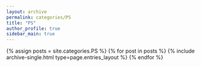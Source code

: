 ```yaml
---
layout: archive
permalink: categories/PS
title: "PS"
author_profile: true
sidebar_main: true
---
```


{% assign posts = site.categories.PS %}
{% for post in posts %} {% include archive-single.html type=page.entries_layout %} {% endfor %}